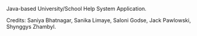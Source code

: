 Java-based University/School Help System Application. 

Credits: Saniya Bhatnagar, Sanika Limaye, Saloni Godse, Jack Pawlowski, Shynggys Zhambyl.
